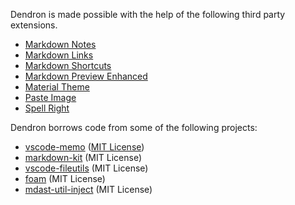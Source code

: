 Dendron is made possible with the help of the following third party extensions.

- [Markdown Notes](https://marketplace.visualstudio.com/items?itemName=kortina.vscode-markdown-notes)
- [Markdown Links](https://marketplace.visualstudio.com/items?itemName=tchayen.markdown-links)
- [Markdown Shortcuts](https://marketplace.visualstudio.com/items?itemName=mdickin.markdown-shortcuts)
- [Markdown Preview Enhanced](https://marketplace.visualstudio.com/items?itemName=shd101wyy.markdown-preview-enhanced)
- [Material Theme](https://marketplace.visualstudio.com/items?itemName=equinusocio.vsc-material-theme)
- [Paste Image](https://marketplace.visualstudio.com/items?itemName=mushan.vscode-paste-image)
- [Spell Right](https://marketplace.visualstudio.com/items?itemName=ban.spellright)

Dendron borrows code from some of the following projects:

- [vscode-memo](https://github.com/svsool/vscode-memo) ([MIT License](https://github.com/svsool/vscode-memo/blob/master/LICENSE))
- [markdown-kit](https://github.com/svsool/vscode-markdown-kit) (MIT License)
- [vscode-fileutils](https://tweetdeck.twitter.com/) (MIT License)
- [foam](https://github.com/foambubble/foam) (MIT License)
- [mdast-util-inject](https://github.com/anandthakker/mdast-util-inject) (MIT License)
